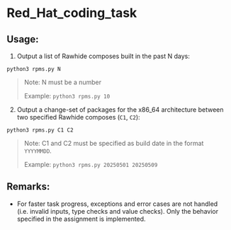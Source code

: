 # Red_Hat_coding_task

## Usage:
1. Output a list of Rawhide composes built in the past N days:

`python3 rpms.py N`

> Note: N must be a number
> 
> Example: `python3 rpms.py 10`

2. Output a change-set of packages for the x86_64 architecture between two specified
Rawhide composes (`C1`, `C2`):

`python3 rpms.py C1 C2`

> Note: C1 and C2 must be specified as build date in the format `YYYYMMDD`.
> 
> Example: `python3 rpms.py 20250501 20250509`

## Remarks:
- For faster task progress, exceptions and error cases are not handled (i.e. invalid inputs, type checks and value checks). Only the behavior specified in the assignment is implemented.
